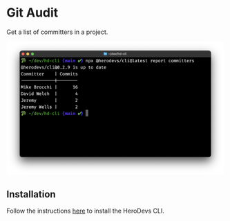 # Git Audit

Get a list of committers in a project.

![screenshot of running a git audit](git-audit-screenshot.png)

## Installation

Follow the instructions [here](installation-and-running.md) to install the HeroDevs CLI.

